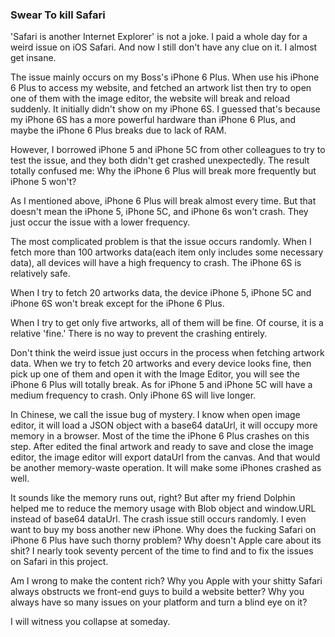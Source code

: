 ### Swear To kill Safari
'Safari is another Internet Explorer' is not a joke. I paid a whole day for a weird issue on iOS Safari. And now I still don't have any clue on it. I almost get insane.

The issue mainly occurs on my Boss's iPhone 6 Plus. When use his iPhone 6 Plus to access my website, and fetched an artwork list then try to open one of them with the image editor, the website will break and reload suddenly. It initially didn't show on my iPhone 6S. I guessed that's because my iPhone 6S has a more powerful hardware than iPhone 6 Plus, and maybe the iPhone 6 Plus breaks due to lack of RAM.

However, I borrowed iPhone 5 and iPhone 5C from other colleagues to try to test the issue, and they both didn't get crashed unexpectedly. The result totally confused me: Why the iPhone 6 Plus will break more frequently but iPhone 5 won't?

As I mentioned above, iPhone 6 Plus will break almost every time. But that doesn't mean the iPhone 5, iPhone 5C, and iPhone 6s won't crash. They just occur the issue with a lower frequency.

The most complicated problem is that the issue occurs randomly. When I fetch more than 100 artworks data(each item only includes some necessary data), all devices will have a high frequency to crash. The iPhone 6S is relatively safe.

When I try to fetch 20 artworks data, the device iPhone 5, iPhone 5C and iPhone 6S won't break except for the iPhone 6 Plus.

When I try to get only five artworks, all of them will be fine. Of course, it is a relative 'fine.' There is no way to prevent the crashing entirely.

Don't think the weird issue just occurs in the process when fetching artwork data. When we try to fetch 20 artworks and every device looks fine, then pick up one of them and open it with the Image Editor, you will see the iPhone 6 Plus will totally break. As for iPhone 5 and iPhone 5C will have a medium frequency to crash. Only iPhone 6S will live longer.

In Chinese, we call the issue bug of mystery. I know when open image editor, it will load a JSON object with a base64 dataUrl, it will occupy more memory in a browser. Most of the time the iPhone 6 Plus crashes on this step. After edited the final artwork and ready to save and close the image editor, the image editor will export dataUrl from the canvas. And that would be another memory-waste operation. It will make some iPhones crashed as well.

It sounds like the memory runs out, right? But after my friend Dolphin helped me to reduce the memory usage with Blob object and window.URL instead of base64 dataUrl. The crash issue still occurs randomly. I even want to buy my boss another new iPhone. Why does the fucking Safari on iPhone 6 Plus have such thorny problem? Why doesn't Apple care about its shit? I nearly took seventy percent of the time to find and to fix the issues on Safari in this project.

Am I wrong to make the content rich? Why you Apple with your shitty Safari always obstructs we front-end guys to build a website better? Why you always have so many issues on your platform and turn a blind eye on it?

I will witness you collapse at someday.
